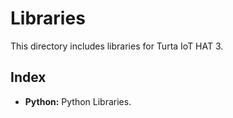 # Libraries
This directory includes libraries for Turta IoT HAT 3.

## Index
* __Python:__ Python Libraries.
